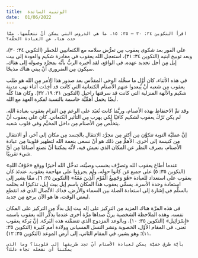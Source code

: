 ```yaml
---
title:  الوثنية السائدة
date:  01/06/2022
---
```


`اقرأ التكوين ٣٤: ٣٠ – ٣٥: ١٥. ما هي الدروس التي يمكن أنْ نتعلَّمها، ممَّا حدث هنا، عن العبادة الحقَّة؟`

على الفور بعد شكوى يعقوب مِن تعرُّض سلامه مع الكنعانيين للخطر (التكوين ٣٤: ٣٠)، وبعد توبيخ ابنيه (التكوين ٣٤: ٣١)، استعجل الله يعقوب في مغادرة شكيم والعودة إلى بيت إيل مِن أجل تجديد عهده. في الواقع، لقد أخبره الربُّ بأنَّه بمجرَّد وصوله إلى هناك، سيكون مِن الضروري أنْ يبني هناك مذبحًا.

في هذه الأثناء، كان أوَّل ما سجَّله الوحي المقدَّس بعد صدور هذا الأمر مِن الله هو طلب يعقوب مِن شعبه أنْ يُبعدوا عنهم الأصنام الكنعانية التي كانت قد أُخِذَت أثناء نهب مدينة شكيم والآلهة المنزلية التي كانت قد سرقتها راحيل (التكوين ٣١: ١٩، ٣٢). وكان هذا كلّه أيضًا يحمل أهمِّيَّة حاسمة بالنسبة لفكرة العهد مع الله.

وقد تمَّ الاحتفاظ بهذه الأصنام، وربَّما كانت تُعبَد على الرغم مِن التزام يعقوب بعبادة الله. لم يكن تَرْكُ يعقوب لشكيم كافيًا لكي يهرب مِن التأثير الكنعاني. كان على يعقوب أنْ يتخلَّص مِن الأصنام مِن داخل المخيَّم وفي قلوب شعبه.

إنَّ عمليَّة التوبة تتكوَّن مِن أكثر مِن مجرَّد الانتقال بالجسد مِن مكان إلى آخر، أو الانتقال مِن كنيسة إلى أخرى. الأهمُّ مِن ذلك هو أنْ نسعى بنعمة الله لتطهير قلوبنا مِن عبادة الأصنام، بصرف النظر عن المكان الذي نعيش فيه، لأنَّه يمكننا أنْ نصنع أصنامًا مِن أيِّ شيء تقريبًا.

عندما أطاع يعقوب الله وتصرَّف بحسب وصيَّته، تدخَّل الله أخيرًا ووقع «خَوْفُ اللهِ» (التكوين ٣٥: ٥) على جميع مَن كانوا حوله، ولم يجرؤوا على مهاجمة يعقوب. عندئذ كان يعقوب على استعداد للعبادة «هُوَ وَجَمِيعُ الْقَوْمِ الَّذِينَ مَعَهُ» (التكوين ٣٥: ٦)، ممَّا يشير إلى استعادة وحدة الأسرة. يسمِّي يعقوب هذا المكان باسم إيل بيت إيل، تذكيرًا له بحلمه بالسلَّم في إشارة إلى استعادة الصلة بين السماء والأرض، فذاك الاتِّصال الذي قد انقطع لبعض الوقت، ها هو الآن يرجع مِن جديد.

في هذه المرَّة هناك المزيد مِن التركيز على إله بيت إيل بدلًا مِن التركيز على المكان نفسه. وهذه الملاحظة الشخصية يرنُّ صداها مرَّة أخرى عندما يذكِّر الله يعقوب باسمه «إِسْرَائِيل» (التكوين ٣٥: ١٠)، وبالوعد المزدوج الذي تتضمَّنه هذه البَركة. إنَّ بَركة يعقوب تعني، في المقام الأوَّل، الخصوبة ونشر النسل المسياني وولادة أمم كثيرة (التكوين ٣٥: ١١)؛ وهو يشير، في المقام الثاني، إلى أرض الموعد (التكوين ٣٥: ١٢).

`بأيَّة طرق خفيَّة يمكن لعبادة الأصنام أنْ تجد طريقها إلى قلوبنا؟ وما الذي يمكننا أن نفعله تجاه ذلك؟`
